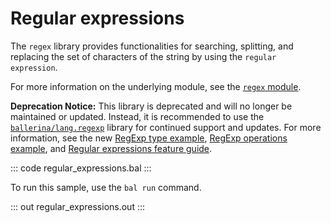 # Regular expressions

The `regex` library provides functionalities for searching, splitting, and replacing the set of characters of the string by using the `regular expression`.

For more information on the underlying module, see the [`regex` module](https://lib.ballerina.io/ballerina/regex/latest/).

**Deprecation Notice:** This library is deprecated and will no longer be maintained or updated. Instead, it is recommended to use the [`ballerina/lang.regexp`](https://lib.ballerina.io/ballerina/lang.regexp/latest) library for continued support and updates. For more information, see the new [RegExp type example](/learn/by-example/regexp-type), [RegExp operations example](/learn/by-example/regexp-operations), and [Regular expressions feature guide](/learn/distinctive-language-features/advanced-general-purpose-language-features/#regular-expressions).

::: code regular_expressions.bal :::

To run this sample, use the `bal run` command.

::: out regular_expressions.out :::
